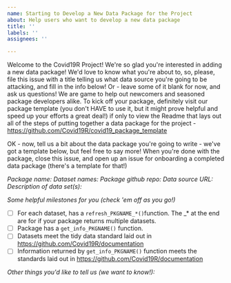 ```yaml
---
name: Starting to Develop a New Data Package for the Project
about: Help users who want to develop a new data package
title: ''
labels: ''
assignees: ''

---
```


Welcome to the Covid19R Project! We're so glad you're interested in adding a new data package! We'd love to know what you're about to, so, please, file this issue with a title telling us what data source you're going to be attacking, and fill in the info below! Or - leave some of it blank for now, and ask us questions! We are  game to help out newcomers and seasoned package developers alike. To kick off your package, definitely visit our package template (you don't HAVE to use it, but it might prove helpful and speed up your efforts a great deal!) if only to view the Readme that lays out all of the steps of putting together a data package for the project - https://github.com/Covid19R/covid19_package_template

OK - now, tell us a bit about the data package you're going to write - we've got a template below, but feel free to say more! When you're done with the package, close this issue, and open up an issue for onboarding a completed data package (there's a template for that!)

*Package name:*
*Dataset names:*
*Package github repo:*
*Data source URL:*
*Description of data set(s):*

*Some helpful milestones for you (check 'em off as you go!)*
- [ ] For each dataset, has a `refresh_PKGNAME_*()`function. The _* at the end are for if your package returns multiple datasets.
- [ ] Package has a `get_info_PKGNAME()` function.
- [ ] Datasets meet the tidy data standard laid out in https://github.com/Covid19R/documentation
- [ ] Information returned by `get_info_PKGNAME()` function meets the standards laid out in https://github.com/Covid19R/documentation

*Other things you'd like to tell us (we want to know!):*
